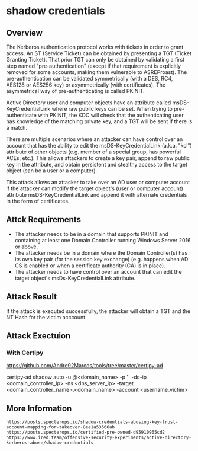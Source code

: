 # shadow credentials

## Overview

The Kerberos authentication protocol works with tickets in order to grant access. An ST (Service Ticket) can be obtained by presenting a TGT (Ticket Granting Ticket). That prior TGT can only be obtained by validating a first step named "pre-authentication" (except if that requirement is explicitly removed for some accounts, making them vulnerable to ASREProast). The pre-authentication can be validated symmetrically (with a DES, RC4, AES128 or AES256 key) or asymmetrically (with certificates). The asymmetrical way of pre-authenticating is called PKINIT.

Active Directory user and computer objects have an attribute called msDS-KeyCredentialLink where raw public keys can be set. When trying to pre-authenticate with PKINIT, the KDC will check that the authenticating user has knowledge of the matching private key, and a TGT will be sent if there is a match.

There are multiple scenarios where an attacker can have control over an account that has the ability to edit the msDS-KeyCredentialLink (a.k.a. "kcl") attribute of other objects (e.g. member of a special group, has powerful ACEs, etc.). This allows attackers to create a key pair, append to raw public key in the attribute, and obtain persistent and stealthy access to the target object (can be a user or a computer).

This attack allows an attacker to take over an AD user or computer account if the attacker can modify the target object's (user or computer account) attribute msDS-KeyCredentialLink and append it with alternate credentials in the form of certificates.

## Attck Requirements

- The attacker needs to be in a domain that supports PKINIT and containing at least one Domain Controller running Windows Server 2016 or above.
- The attacker needs be in a domain where the Domain Controller(s) has its own key pair (for the session key exchange) (e.g. happens when AD CS is enabled or when a certificate authority (CA) is in place).
- The attacker needs to have control over an account that can edit the target object's msDs-KeyCredentialLink attribute.

## Attack Result

If the attack is executed successfully, the attacker will obtain a TGT and the NT Hash for the victim acccount

## Attack Exectuion

### With Certipy

https://github.com/Andre92Marcos/tools/tree/master/certipy-ad

certipy-ad shadow auto -u <username>@<domain_name> -p '<password>' -dc-ip <domain_controller_ip> -ns <dns_server_ip> -target <domain_controller_name>.<domain_name> -account <username_victim>



## More Information

    https://posts.specterops.io/shadow-credentials-abusing-key-trust-account-mapping-for-takeover-8ee1a53566ab
    https://posts.specterops.io/certified-pre-owned-d95910965cd2
    https://www.ired.team/offensive-security-experiments/active-directory-kerberos-abuse/shadow-credentials